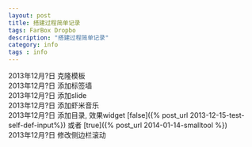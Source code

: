 ```yaml
---
layout: post
title: 搭建过程简单记录
tags: FarBox Dropbo
description: "搭建过程简单记录"
category: info
tags : info
---
```


2013年12月?日   克隆模板    
2013年12月?日   添加标签墙    
2013年12月?日   添加slide     
2013年12月?日   添加虾米音乐    
2013年12月?日   添加目录, 效果widget [false]({% post_url 2013-12-15-test-self-def-input%}) 或者 [true]({% post_url 2014-01-14-smalltool %})    
2013年12月?日   修改侧边栏滚动

<!--end_excerpt-->
